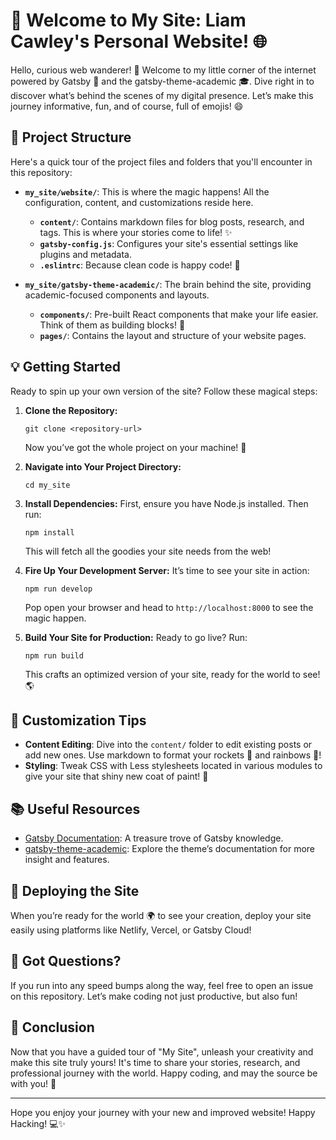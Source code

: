 # 🎉 Welcome to My Site: Liam Cawley's Personal Website! 🌐

Hello, curious web wanderer! 👋 Welcome to my little corner of the internet powered by Gatsby 🚀 and the gatsby-theme-academic 🎓. Dive right in to discover what’s behind the scenes of my digital presence. Let’s make this journey informative, fun, and of course, full of emojis! 😄

## 📂 Project Structure

Here's a quick tour of the project files and folders that you'll encounter in this repository:

- **`my_site/website/`**: This is where the magic happens! All the configuration, content, and customizations reside here.
  - **`content/`**: Contains markdown files for blog posts, research, and tags. This is where your stories come to life! ✨
  - **`gatsby-config.js`**: Configures your site's essential settings like plugins and metadata.
  - **`.eslintrc`**: Because clean code is happy code! 🧹

- **`my_site/gatsby-theme-academic/`**: The brain behind the site, providing academic-focused components and layouts.
  - **`components/`**: Pre-built React components that make your life easier. Think of them as building blocks! 🧱
  - **`pages/`**: Contains the layout and structure of your website pages.

## 💡 Getting Started

Ready to spin up your own version of the site? Follow these magical steps:

1. **Clone the Repository:**
   ```
   git clone <repository-url>
   ```
   Now you’ve got the whole project on your machine! 🎉

2. **Navigate into Your Project Directory:**
   ```
   cd my_site
   ```

3. **Install Dependencies:**
   First, ensure you have Node.js installed. Then run:
   ```
   npm install
   ```
   This will fetch all the goodies your site needs from the web!

4. **Fire Up Your Development Server:**
   It’s time to see your site in action:
   ```
   npm run develop
   ```
   Pop open your browser and head to `http://localhost:8000` to see the magic happen.

5. **Build Your Site for Production:**
   Ready to go live? Run:
   ```
   npm run build
   ```
   This crafts an optimized version of your site, ready for the world to see! 🌎

## 🎨 Customization Tips

- **Content Editing**: Dive into the `content/` folder to edit existing posts or add new ones. Use markdown to format your rockets 🚀 and rainbows 🌈!
- **Styling**: Tweak CSS with Less stylesheets located in various modules to give your site that shiny new coat of paint! 🎨

## 📚 Useful Resources

- [Gatsby Documentation](https://www.gatsbyjs.com/docs/): A treasure trove of Gatsby knowledge.
- [gatsby-theme-academic](https://github.com/gcushen/gatsby-theme-academic): Explore the theme’s documentation for more insight and features.

## 🚀 Deploying the Site

When you’re ready for the world 🌍 to see your creation, deploy your site easily using platforms like Netlify, Vercel, or Gatsby Cloud!

## 🤔 Got Questions?

If you run into any speed bumps along the way, feel free to open an issue on this repository. Let’s make coding not just productive, but also fun!

## 🥳 Conclusion

Now that you have a guided tour of "My Site", unleash your creativity and make this site truly yours! It's time to share your stories, research, and professional journey with the world. Happy coding, and may the source be with you! 🌟

---

Hope you enjoy your journey with your new and improved website! Happy Hacking! 💻✨
